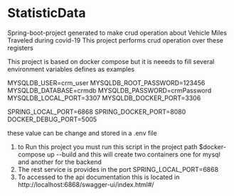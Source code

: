 # StatisticData
Spring-boot-project generated to make crud operation about Vehicle Miles Traveled during covid-19
This project performs crud operation over these registers

This project is based on docker compose but it is neeeds
to fill several environment variables defines as
examples

MYSQLDB_USER=crm_user
MYSQLDB_ROOT_PASSWORD=123456
MYSQLDB_DATABASE=crmdb
MYSQLDB_PASSWORD=crmPassword
MYSQLDB_LOCAL_PORT=3307
MYSQLDB_DOCKER_PORT=3306

SPRING_LOCAL_PORT=6868
SPRING_DOCKER_PORT=8080
DOCKER_DEBUG_PORT=5005

these value can be change and stored in a .env file

1. to Run this project you must run this script in the project
path  $docker-compose up --build and this will create two containers
one for mysql and another for the backend
2. The rest service is provides in the port SPRING_LOCAL_PORT=6868
3. To accessed to the api documentation this is located in http://localhost:6868/swagger-ui/index.html#/

